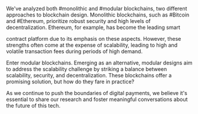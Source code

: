 We've analyzed both #monolithic and #modular blockchains, two different approaches to blockchain design. Monolithic blockchains, 
such as #Bitcoin and
#Ethereum, prioritize robust security and high levels of decentralization. Ethereum, for example, has become the leading smart 

contract platform due to its emphasis on these aspects. However, these strengths often come at the expense of scalability, leading to 
high and volatile transaction fees during periods of high demand.

Enter modular blockchains. Emerging as an alternative, modular designs aim to address the scalability challenge by striking a balance 
between scalability, security, and decentralization. These blockchains offer a promising solution, but how do they fare in practice?

As we continue to push the boundaries of digital payments, we believe it's essential to share our research and foster meaningful 
conversations about the future of this tech.
